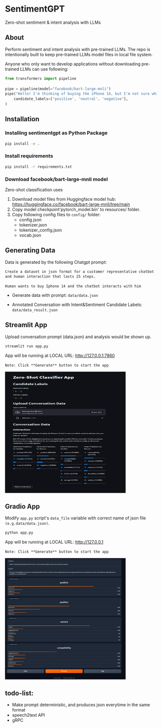 # SentimentGPT
Zero-shot sentiment &amp; intent analysis with LLMs


## About
Perform sentiment and intent analysis with pre-trained LLMs. 
The repo is intentionally built to keep pre-trained LLMs model files in local file system.
 
Anyone who only want to develop applications without downloading pre-trained LLMs can use following: 
```Python
from transformers import pipeline

pipe = pipeline(model="facebook/bart-large-mnli")
pipe("Hello! I'm thinking of buying the iPhone 14, but I'm not sure which model to choose. Can you help me decide?",
    candidate_labels=["positive', 'neutral', 'negative"],
)
```

## Installation

### Installing sentimentgpt as Python Package
```bash
pip install -e .
```

### Install requirements
```bash
pip install -r requirements.txt
```
### Download facebook/bart-large-mnli model
Zero-shot classification uses 

1. Download model files from Huggingface model hub: https://huggingface.co/facebook/bart-large-mnli/tree/main
2. Copy model checkpoint'pytorch_model.bin' to resources/ folder.
3. Copy following config files to `config/` folder:
    - config.json
    - tokenizer.json
    - tokenizer_config.json
    - vocab.json

## Generating Data
Data is generated by the following Chatgpt prompt:
```text
Create a dataset in json format for a customer representative chatbot and human interaction that lasts 25 steps. 

Human wants to buy Iphone 14 and the chatbot interacts with him  
```

- Generate data with prompt: `data/data.json`

- Annotated Conversation with Intent&Sentiment Candidate Labels: `data/data_result.json`

## Streamlit App
Upload conversation prompt (data.json) and analysis would be shown up.

```bash
streamlit run app.py
```

App will be running at LOCAL URL: http://127.0.0.1:7860

`Note: Click **Generate** button to start the app`

<!-- ![Web App Overview](files/app_overview.png | width=50) -->
<img src="files/app_overview_streamlit.png" alt="Streamlit Web App Overview" width="400" height=400>

## Gradio App
Modify `app.py` script's `data_file` variable with correct name of json file `(e.g.data/data.json)`. 

```bash
python app.py
```

App will be running at LOCAL URL: http://127.0.0.1

`Note: Click **Generate** button to start the app`

<!-- ![Web App Overview](files/app_overview.png | width=50) -->
<img src="files/app_overview.png" alt="Web App Overview" width="400" height=400>


## todo-list: 
- Make prompt deterministic, and produces json everytime in the same format
- speech2text API
- gRPC